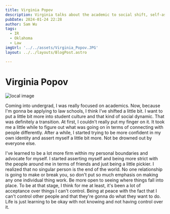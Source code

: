 ```yaml
---
title: Virginia Popov
description: Virginia talks about the academic to social shift, self-assertion, and boundaries. 
pubDate: 2024-01-24 22:28
author: Sam Wu
tags:
  - IR
  - Oklahoma
  - Law
imgUrl: '../../assets/Virginia_Popov.JPG'
layout: ../../layouts/BlogPost.astro

---
```

# Virginia Popov

![local image](../../assets/Virginia_Popov.JPG)

Coming into undergrad, I was really focused on academics. Now, because I'm gonna be applying to law schools, I think I’ve shifted a little bit. I want to put a little bit more into student culture and that kind of social dynamic. That was definitely a transition. At first, I couldn't really put my finger on it. It took me a little while to figure out what was going on in terms of connecting with people differently. After a while, I started trying to be more confident in my own identity and assert myself a little bit more. Not be drowned out by everyone else.

I've learned to be a lot more firm within my personal boundaries and advocate for myself. I started asserting myself and being more strict with the people around me in terms of friends and just being a little pickier. I realized that no singular person is the end of the world. No one relationship is going to make or break you, so don't put so much emphasis on making any one individual thing work. Be more open to seeing where things fall into place. To be at that stage, I think for me at least, it's been a lot of acceptance over things I can't control. Being at peace with the fact that I can't control other people and that they're gonna do what they want to do. Life is just learning to be okay with not knowing and not having control over it.

